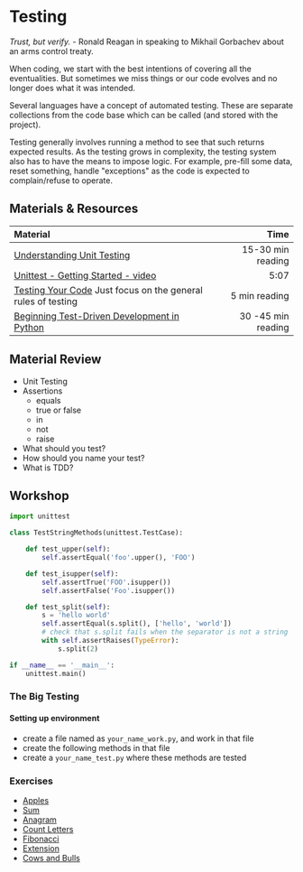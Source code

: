 # Testing
*Trust, but verify.* - Ronald Reagan in speaking to Mikhail Gorbachev about an arms control treaty.

When coding, we start with the best intentions of covering all the eventualities.  But sometimes we miss things or our code evolves and no longer does what it was intended.

Several languages have a concept of automated testing.  These are separate collections from the code base which can be called (and stored with the project).

Testing generally involves running a method to see that such returns expected results.  As the testing grows in complexity, the testing system also has to have the means to impose logic.  For example, pre-fill some data, reset something, handle "exceptions" as the code is expected to complain/refuse to operate.

## Materials & Resources
| Material | Time |
|:---------|-----:|
| [Understanding Unit Testing](https://jeffknupp.com/blog/2013/12/09/improve-your-python-understanding-unit-testing) | 15-30 min reading |
| [Unittest - Getting Started - video](https://www.youtube.com/watch?v=0Keq3E2bbeE) | 5:07 |
| [Testing Your Code](http://docs.python-guide.org/en/latest/writing/tests/) Just focus on the general rules of testing | 5 min reading |
| [Beginning Test-Driven Development in Python](http://code.tutsplus.com/tutorials/beginning-test-driven-development-in-python--net-30137) | 30 -45 min reading |


## Material Review
- Unit Testing
- Assertions
    - equals
    - true or false
    - in
    - not
    - raise
- What should you test?
- How should you name your test?
- What is TDD?

## Workshop

```python
import unittest

class TestStringMethods(unittest.TestCase):

    def test_upper(self):
        self.assertEqual('foo'.upper(), 'FOO')

    def test_isupper(self):
        self.assertTrue('FOO'.isupper())
        self.assertFalse('Foo'.isupper())

    def test_split(self):
        s = 'hello world'
        self.assertEqual(s.split(), ['hello', 'world'])
        # check that s.split fails when the separator is not a string
        with self.assertRaises(TypeError):
            s.split(2)

if __name__ == '__main__':
    unittest.main()
```

### The Big Testing

#### Setting up environment
- create a file named as `your_name_work.py`, and work in that file
- create the following methods in that file
- create a `your_name_test.py` where these methods are tested

### Exercises
- [Apples](apples/apples-python.md)
- [Sum](sum/sum-python.md)
- [Anagram](anagram/anagram.md)
- [Count Letters](count-letters/count-letters.md)
- [Fibonacci](fibonacci/fibonacci-pyhon.md)
- [Extension](extension/extension.md)
- [Cows and Bulls](cows-and-bulls/cows-and-bulls.md)
